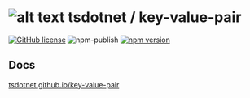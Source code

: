 # ![alt text](https://avatars1.githubusercontent.com/u/64487547?s=30&amp;v=5 "tsdotnet") tsdotnet / key-value-pair

[![GitHub license](https://img.shields.io/badge/license-MIT-blue.svg?style=flat-square)](https://github.com/tsdotnet/key-value-pair/blob/master/LICENSE)
![npm-publish](https://github.com/tsdotnet/key-value-pair/workflows/npm-publish/badge.svg)
[![npm version](https://img.shields.io/npm/v/@tsdotnet/key-value-pair.svg?style=flat-square)](https://www.npmjs.com/package/@tsdotnet/key-value-pair)


## Docs

[tsdotnet.github.io/key-value-pair](https://tsdotnet.github.io/key-value-pair/)
